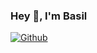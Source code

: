 ### Hey 👋, I'm Basil

[![Github](https://img.shields.io/github/followers/Basil-Code?label=Follow&style=social)](https://github.com/Basil-Code)

<!--
**Basil-Code/Basil-Code** is a ✨ _special_ ✨ repository because its `README.md` (this file) appears on your GitHub profile.

Here are some ideas to get you started:

- 🔭 I’m currently working on ...
- 🌱 I’m currently learning ...
- 👯 I’m looking to collaborate on ...
- 🤔 I’m looking for help with ...
- 💬 Ask me about ...
- 📫 How to reach me: ...
- 😄 Pronouns: ...
- ⚡ Fun fact: ...
-->

